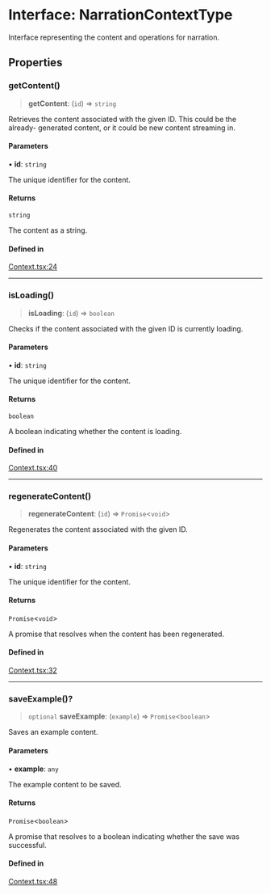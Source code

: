 # Interface: NarrationContextType

Interface representing the content and operations for narration.

## Properties

### getContent()

> **getContent**: (`id`) => `string`

Retrieves the content associated with the given ID. This could be the already-
generated content, or it could be new content streaming in.

#### Parameters

• **id**: `string`

The unique identifier for the content.

#### Returns

`string`

The content as a string.

#### Defined in

[Context.tsx:24](https://github.com/edspencer/narrator-ai/blob/a524b8822fae61097d8b11019e587b0b06c3350a/packages/react/src/Context.tsx#L24)

***

### isLoading()

> **isLoading**: (`id`) => `boolean`

Checks if the content associated with the given ID is currently loading.

#### Parameters

• **id**: `string`

The unique identifier for the content.

#### Returns

`boolean`

A boolean indicating whether the content is loading.

#### Defined in

[Context.tsx:40](https://github.com/edspencer/narrator-ai/blob/a524b8822fae61097d8b11019e587b0b06c3350a/packages/react/src/Context.tsx#L40)

***

### regenerateContent()

> **regenerateContent**: (`id`) => `Promise`\<`void`\>

Regenerates the content associated with the given ID.

#### Parameters

• **id**: `string`

The unique identifier for the content.

#### Returns

`Promise`\<`void`\>

A promise that resolves when the content has been regenerated.

#### Defined in

[Context.tsx:32](https://github.com/edspencer/narrator-ai/blob/a524b8822fae61097d8b11019e587b0b06c3350a/packages/react/src/Context.tsx#L32)

***

### saveExample()?

> `optional` **saveExample**: (`example`) => `Promise`\<`boolean`\>

Saves an example content.

#### Parameters

• **example**: `any`

The example content to be saved.

#### Returns

`Promise`\<`boolean`\>

A promise that resolves to a boolean indicating whether the save was successful.

#### Defined in

[Context.tsx:48](https://github.com/edspencer/narrator-ai/blob/a524b8822fae61097d8b11019e587b0b06c3350a/packages/react/src/Context.tsx#L48)
